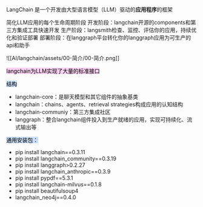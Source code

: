 LangChain 是一个开发由大型语言模型（LLM）驱动的**应用程序**的框架

简化LLM应用的每个生命周期阶段
开发阶段：langchain开源的components和第三方集成工具快速开发
生产阶段：langsmith检查、监控、评估你的应用，持续优化和验证部署
部署阶段：在langgraph平台转化你的langgraph应用为可生产的api和助手


![[AI/langchain/assets/00-简介/00-简介.png]]

<mark style="background: #FFB8EBA6;">langchain为LLM实现了大量的标准接口</mark>

<mark style="background: #ADCCFFA6;">结构</mark>
- langchain-core：是聊天模型和其它组件的抽象基类
- langchain：chains、agents、retrieval strategies构成应用的认知结构
- langchain-communiy：第三方集成社区
- langgraph：整合langchain组件投入到生产就绪的应用，实现可持续化、流式输出等

<mark style="background: #ADCCFFA6;">通用安装包：</mark>
- pip install langchain\==0.3.11
- pip install langchain_community\==0.3.19
- pip install langgraph>0.2.27
- pip install langchain_anthropic\==0.3.9
- pip install pypdf\==5.3.1
- pip install langchain-milvus\==0.1.8
- pip install beautifulsoup4
- langchain_neo4j\==0.4.0